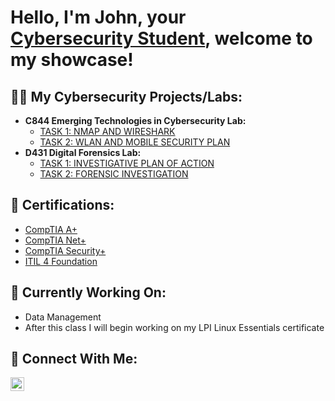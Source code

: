 <h1>Hello, I'm John, your <br/><a href="www.linkedin.com/in/john-somanza-84b3072a6">Cybersecurity Student</a>, welcome to my showcase!

<h2>👨‍💻 My Cybersecurity Projects/Labs:</h2>

- <b>C844 Emerging Technologies in Cybersecurity Lab:</b>
  - [TASK 1: NMAP AND WIRESHARK](https://github.com/joshmadakor1/Algorithms-Practice)
  - [TASK 2: WLAN AND MOBILE SECURITY PLAN](https://github.com/joshmadakor1/Algorithms-Practice)
- <b>D431 Digital Forensics Lab:</b>
  - [TASK 1: INVESTIGATIVE PLAN OF ACTION](https://github.com/joshmadakor1/4chan-Image-Analysis-Middleware-C964)
  - [TASK 2: FORENSIC INVESTIGATION](https://github.com/joshmadakor1/4chan-Image-Analysis-Middleware-C964)

<h2> 📜 Certifications: </h2>

- [CompTIA A+](https://www.credly.com/badges/45afae35-869b-4159-888d-d8e501abde42/public_url)
- [CompTIA Net+](https://www.credly.com/badges/a61c9eac-6e91-444b-a3dc-ea605460e21b/public_url)
- [CompTIA Security+](https://www.credly.com/badges/a6d11c17-9850-4ac1-815f-d625b9be3856/public_url)
- [ITIL 4 Foundation](https://www.linkedin.com/posts/john-somanza-84b3072a6_got-my-itil-v4-cert-just-going-to-let-it-activity-7148495586604769281-lmAO?utm_source=share&utm_medium=member_desktop)

<h2> 📖 Currently Working On: </h2>

- Data Management
- After this class I will begin working on my LPI Linux Essentials certificate

<h2> 📲 Connect With Me: </h2>

[<img align="left" alt="JoshMadakor | LinkedIn" width="22px" src="https://cdn.jsdelivr.net/npm/simple-icons@v3/icons/linkedin.svg" />][linkedin]

[linkedin]: https://linkedin.com/in/joshmadakor

<!--
**joshmadakor1/joshmadakor1** is a ✨ _special_ ✨ repository because its `README.md` (this file) appears on your GitHub profile.

Here are some ideas to get you started:

- 🔭 I’m currently working on ...
- 🌱 I’m currently learning ...
- 👯 I’m looking to collaborate on ...
- 🤔 I’m looking for help with ...
- 💬 Ask me about ...
- 📫 How to reach me: ...
- 😄 Pronouns: ...
- ⚡ Fun fact: ...
-->
